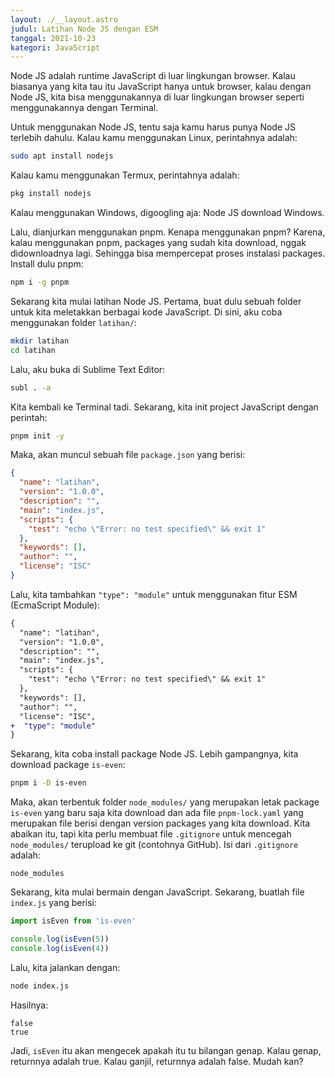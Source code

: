 ```yaml
---
layout: ./__layout.astro
judul: Latihan Node JS dengan ESM
tanggal: 2021-10-23
kategori: JavaScript
---
```


Node JS adalah runtime JavaScript di luar lingkungan browser. Kalau biasanya yang kita tau itu JavaScript hanya untuk browser, kalau dengan Node JS, kita bisa menggunakannya di luar lingkungan browser seperti menggunakannya dengan Terminal.

Untuk menggunakan Node JS, tentu saja kamu harus punya Node JS terlebih dahulu. Kalau kamu menggunakan Linux, perintahnya adalah:

```bash
sudo apt install nodejs
```

Kalau kamu menggunakan Termux, perintahnya adalah:

```bash
pkg install nodejs
```

Kalau menggunakan Windows, digoogling aja: Node JS download Windows.

Lalu, dianjurkan menggunakan pnpm. Kenapa menggunakan pnpm? Karena, kalau menggunakan pnpm, packages yang sudah kita download, nggak didownloadnya lagi. Sehingga bisa mempercepat proses instalasi packages. Install dulu pnpm:

```bash
npm i -g pnpm
```

Sekarang kita mulai latihan Node JS. Pertama, buat dulu sebuah folder untuk kita meletakkan berbagai kode JavaScript. Di sini, aku coba menggunakan folder `latihan/`:

```bash
mkdir latihan
cd latihan
```

Lalu, aku buka di Sublime Text Editor:

```bash
subl . -a
```

Kita kembali ke Terminal tadi. Sekarang, kita init project JavaScript dengan perintah:

```bash
pnpm init -y
```

Maka, akan muncul sebuah file `package.json` yang berisi:

```json
{
  "name": "latihan",
  "version": "1.0.0",
  "description": "",
  "main": "index.js",
  "scripts": {
    "test": "echo \"Error: no test specified\" && exit 1"
  },
  "keywords": [],
  "author": "",
  "license": "ISC"
}
```

Lalu, kita tambahkan `"type": "module"` untuk menggunakan fitur ESM (EcmaScript Module):

```diff
{
  "name": "latihan",
  "version": "1.0.0",
  "description": "",
  "main": "index.js",
  "scripts": {
    "test": "echo \"Error: no test specified\" && exit 1"
  },
  "keywords": [],
  "author": "",
  "license": "ISC",
+  "type": "module"
}
```

Sekarang, kita coba install package Node JS. Lebih gampangnya, kita download package `is-even`:

```bash
pnpm i -D is-even
```

Maka, akan terbentuk folder `node_modules/` yang merupakan letak package `is-even` yang baru saja kita download dan ada file `pnpm-lock.yaml` yang merupakan file berisi dengan version packages yang kita download. Kita abaikan itu, tapi kita perlu membuat file `.gitignore` untuk mencegah `node_modules/` terupload ke git (contohnya GitHub). Isi dari `.gitignore` adalah:

```
node_modules
```

Sekarang, kita mulai bermain dengan JavaScript. Sekarang, buatlah file `index.js` yang berisi:

```javascript
import isEven from 'is-even'

console.log(isEven(5))
console.log(isEven(4))
```

Lalu, kita jalankan dengan:

```bash
node index.js
```

Hasilnya:

```
false
true
```

Jadi, `isEven` itu akan mengecek apakah itu tu bilangan genap. Kalau genap, returnnya adalah true. Kalau ganjil, returnnya adalah false. Mudah kan?